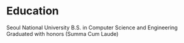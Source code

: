 # Education

Seoul National University
B.S. in Computer Science and Engineering
Graduated with honors (Summa Cum Laude)
